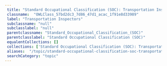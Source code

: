 ```yaml
--- 
 title: "Standard Occupational Classification (SOC): Transportation Inspectors" 
 classname:  "OWLClass_57bd2dc3_7d86_47d1_acac_1f91e8d33989" 
 label: "Transportation Inspectors" 
 subclassname: "null" 
 subclasslabel: "null" 
 parentclassname: "Standard_Occupational_Classification_(SOC)" 
 parentclasslabel: "Standard Occupational Classification (SOC)" 
 equalentCollections: [] 
 collections: ['Standard Occupational Classification (SOC): Transportation Inspectors']
 aliases:  "/topic/standard-occupational-classification-soc-transportation-inspectors"  
 searchCategory: "topic" 
---
```

